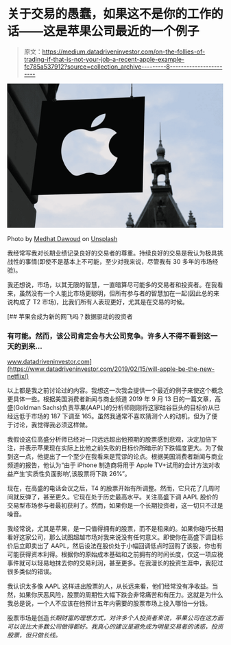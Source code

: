 # 关于交易的愚蠢，如果这不是你的工作的话——这是苹果公司最近的一个例子

> 原文：<https://medium.datadriveninvestor.com/on-the-follies-of-trading-if-that-is-not-your-job-a-recent-apple-example-fc785a537912?source=collection_archive---------8----------------------->

![](img/cdff7acba148fa38773576a35dc2b982.png)

Photo by [Medhat Dawoud](https://unsplash.com/@medhatdawoud?utm_source=medium&utm_medium=referral) on [Unsplash](https://unsplash.com?utm_source=medium&utm_medium=referral)

我经常写我对长期业绩记录良好的交易者的尊重。持续良好的交易是我认为极具挑战性的事情(即使不是基本上不可能，至少对我来说，尽管我有 30 多年的市场经验)。

我还想说，市场，以其无限的智慧，一直暗算尽可能多的交易者和投资者。在我看来，虽然没有一个人能比市场更聪明，但所有参与者的智慧加在一起(因此总的来说构成了 T2 市场)，比我们所有人表现更好，尤其是在交易的时候。

[](https://www.datadriveninvestor.com/2019/02/15/will-apple-be-the-new-netflix/) [## 苹果会成为新的网飞吗？数据驱动的投资者

### 有可能。然而，该公司肯定会与大公司竞争。许多人不得不看到这一天的到来…

www.datadriveninvestor.com](https://www.datadriveninvestor.com/2019/02/15/will-apple-be-the-new-netflix/) 

以上都是我之前讨论过的内容。我想这一次我会提供一个最近的例子来使这个概念更具体一些。根据美国消费者新闻与商业频道 2019 年 9 月 13 日的一篇文章，高盛(Goldman Sachs)负责苹果(AAPL)的分析师刚刚将这家硅谷巨头的目标价从已经远低于市场的 187 下调至 165。虽然我通常不喜欢猜测个人的动机，但为了便于讨论，我觉得我必须这样做。

我假设这位高盛分析师已经对一只远远超出他预期的股票感到悲观，决定加倍下注，并表示苹果现在实际上比他之前失败的目标价所暗示的下跌幅度更大。为了做到这一点，他提出了一个至少在我看来是荒谬的论点。根据美国消费者新闻与商业频道的报告，他认为“由于 iPhone 制造商将用于 Apple TV+试用的会计方法对收益产生‘实质性负面影响’,该股票将下跌 26%”。

现在，在高盛的电话会议之后，T4 的股票开始有所调整。然而，它只花了几周时间就反弹了，甚至更久。它现在处于历史最高水平。关注高盛下调 AAPL 股价的交易型市场参与者最初获利了。然而，如果你是一个长期投资者，这一切只不过是噪音。

我经常说，尤其是苹果，是一只值得拥有的股票，而不是租来的。如果你碰巧长期看好这家公司，那么试图超越市场对我来说没有任何意义。即使你在高盛下调目标价后立即卖出了 AAPL，然后设法在股价处于小幅回调低点时回购了该股，你也有可能获得资本利得。根据你的原始成本基础和之前拥有的时间长度，仅这一项应税事件就可以轻易地抹去你的交易利润，甚至更多。在我漫长的投资生涯中，我犯过很多类似的错误。

我认识太多像 AAPL 这样进出股票的人，从长远来看，他们经常没有净收益。当然，如果你厌恶风险，股票的周期性大幅下跌会非常痛苦和有压力。这就是为什么我总是说，一个人不应该在他预计五年内需要的股票市场上投入哪怕一分钱。

股票市场是创造*长期财富的理想方式，对许多个人投资者来说，苹果公司在这方面可以说比大多数公司做得都好。我真心的建议是避免成为明星交易者的诱惑，投资股票，但只做长线。*